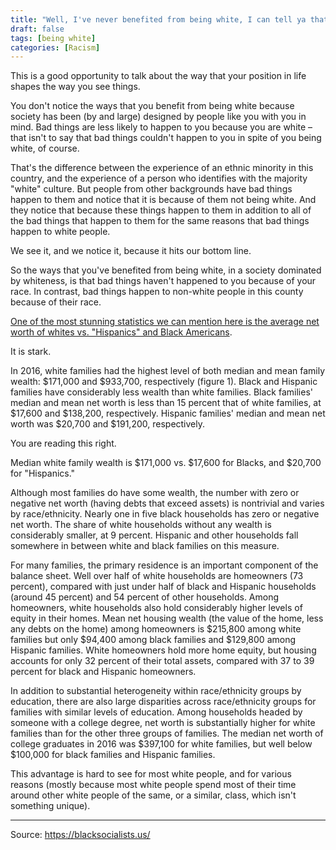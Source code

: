 ```yaml
---
title: "Well, I've never benefited from being white, I can tell ya that much."
draft: false
tags: [being white]
categories: [Racism]
---
```


This is a good opportunity to talk about the way that your position in life shapes the way you see things.  
  
You don't notice the ways that you benefit from being white because society has been (by and large) designed by people like you with you in mind. Bad things are less likely to happen to you because you are white – that isn't to say that bad things couldn't happen to you in spite of you being white, of course.  
  
That's the difference between the experience of an ethnic minority in this country, and the experience of a person who identifies with the majority "white" culture. But people from other backgrounds have bad things happen to them and notice that it is because of them not being white. And they notice that because these things happen to them in addition to all of the bad things that happen to them for the same reasons that bad things happen to white people.  
  
We see it, and we notice it, because it hits our bottom line.  
  
So the ways that you've benefited from being white, in a society dominated by whiteness, is that bad things haven't happened to you because of your race. In contrast, bad things happen to non-white people in this county because of their race.  
  
[One of the most stunning statistics we can mention here is the average net worth of whites vs. "Hispanics" and Black Americans](https://www.federalreserve.gov/econres/notes/feds-notes/recent-trends-in-wealth-holding-by-race-and-ethnicity-evidence-from-the-survey-of-consumer-finances-20170927.htm").  
  
It is stark.  
  
In 2016, white families had the highest level of both median and mean family wealth: $171,000 and $933,700, respectively (figure 1). Black and Hispanic families have considerably less wealth than white families. Black families' median and mean net worth is less than 15 percent that of white families, at $17,600 and $138,200, respectively. Hispanic families' median and mean net worth was $20,700 and $191,200, respectively.  
  
You are reading this right.  
  
Median white family wealth is $171,000 vs. $17,600 for Blacks, and $20,700 for "Hispanics."  
  
Although most families do have some wealth, the number with zero or negative net worth (having debts that exceed assets) is nontrivial and varies by race/ethnicity. Nearly one in five black households has zero or negative net worth. The share of white households without any wealth is considerably smaller, at 9 percent. Hispanic and other households fall somewhere in between white and black families on this measure.  
  
For many families, the primary residence is an important component of the balance sheet. Well over half of white households are homeowners (73 percent), compared with just under half of black and Hispanic households (around 45 percent) and 54 percent of other households. Among homeowners, white households also hold considerably higher levels of equity in their homes. Mean net housing wealth (the value of the home, less any debts on the home) among homeowners is $215,800 among white families but only $94,400 among black families and $129,800 among Hispanic families. White homeowners hold more home equity, but housing accounts for only 32 percent of their total assets, compared with 37 to 39 percent for black and Hispanic homeowners.  
  
In addition to substantial heterogeneity within race/ethnicity groups by education, there are also large disparities across race/ethnicity groups for families with similar levels of education. Among households headed by someone with a college degree, net worth is substantially higher for white families than for the other three groups of families. The median net worth of college graduates in 2016 was $397,100 for white families, but well below $100,000 for black families and Hispanic families.  
  
This advantage is hard to see for most white people, and for various reasons (mostly because most white people spend most of their time around other white people of the same, or a similar, class, which isn't something unique).

----
Source: https://blacksocialists.us/

